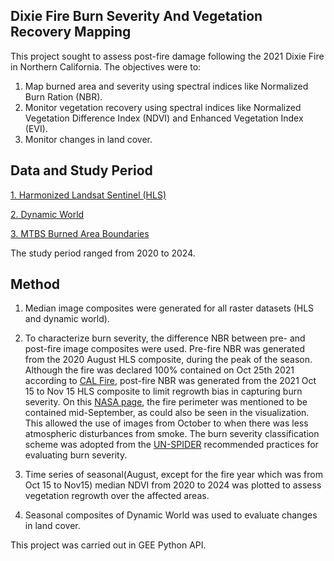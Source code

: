 ## Dixie Fire Burn Severity And Vegetation Recovery Mapping
This project sought to assess post-fire damage following the 2021 Dixie Fire in Northern California. The objectives were to:
1. Map burned area and severity using spectral indices like Normalized Burn Ration (NBR).
2. Monitor vegetation recovery using spectral indices like Normalized Vegetation Difference Index (NDVI) and Enhanced Vegetation Index (EVI).
3. Monitor changes in land cover. 

## Data and Study Period
[1. Harmonized Landsat Sentinel (HLS)](https://search.earthdata.nasa.gov/search?q=hls)

[2. Dynamic World](https://dynamicworld.app/)

[3. MTBS Burned Area Boundaries](https://burnseverity.cr.usgs.gov/products/mtbs)

The study period ranged from 2020 to 2024. 

## Method
1. Median image composites were generated for all raster datasets (HLS and dynamic world).
   
2. To characterize burn severity, the difference NBR between pre- and post-fire image composites were used. Pre-fire NBR was generated from the 2020 August HLS composite, during the peak of the season. Although the fire was declared 100% contained on Oct 25th 2021 according to [CAL Fire](https://www.fire.ca.gov/incidents/2021/7/13/dixie-fire), post-fire NBR was generated from the 2021 Oct 15 to Nov 15 HLS composite to limit regrowth bias in capturing burn severity. On this [NASA page](https://svs.gsfc.nasa.gov/4993), the fire perimeter was mentioned to be contained mid-September, as could also be seen in the visualization.  This allowed the use of images from October to when there was less atmospheric disturbances from smoke. 
The burn severity classification scheme was adopted from the [UN-SPIDER](https://un-spider.org/advisory-support/recommended-practices/recommended-practice-burn-severity/in-detail/normalized-burn-ratio) recommended practices for evaluating burn severity.

3. Time series of seasonal(August, except for the fire year which was from Oct 15 to Nov15) median NDVI from 2020 to 2024 was plotted to assess vegetation regrowth over the affected areas.

4. Seasonal composites of Dynamic World was used to evaluate changes in land cover.

This project was carried out in GEE Python API.
